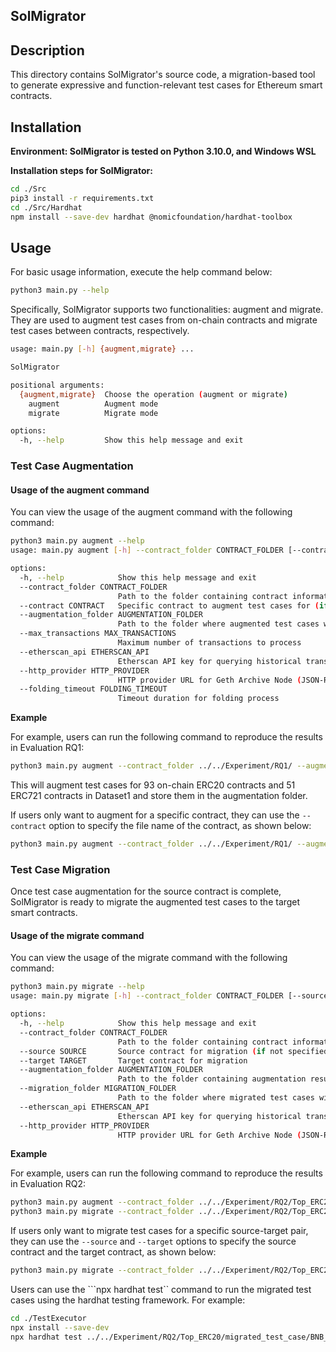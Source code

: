 ## SolMigrator

## Description

This directory contains SolMigrator's source code, a migration-based tool to generate expressive and function-relevant test cases for Ethereum smart contracts.

## Installation

**Environment: SolMigrator is tested on Python 3.10.0, and Windows WSL**

**Installation steps for SolMigrator:**

```bash
cd ./Src
pip3 install -r requirements.txt
cd ./Src/Hardhat
npm install --save-dev hardhat @nomicfoundation/hardhat-toolbox 
```

## Usage

For basic usage information, execute the help command below:

```bash
python3 main.py --help
```

Specifically, SolMigrator supports two functionalities: augment and migrate. They are used to augment test cases from on-chain contracts and migrate test cases between contracts, respectively.

```bash
usage: main.py [-h] {augment,migrate} ...

SolMigrator

positional arguments:
  {augment,migrate}  Choose the operation (augment or migrate)
    augment          Augment mode
    migrate          Migrate mode

options:
  -h, --help         Show this help message and exit
```



### Test Case Augmentation

#### Usage of the augment command

You can view the usage of the augment command with the following command:

```bash
python3 main.py augment --help
usage: main.py augment [-h] --contract_folder CONTRACT_FOLDER [--contract CONTRACT] --augmentation_folder AUGMENTATION_FOLDER [--max_transactions MAX_TRANSACTIONS] [--etherscan_api ETHERSCAN_API] [--http_provider HTTP_PROVIDER] [--folding_timeout FOLDING_TIMEOUT]

options:
  -h, --help            Show this help message and exit
  --contract_folder CONTRACT_FOLDER
                        Path to the folder containing contract information
  --contract CONTRACT   Specific contract to augment test cases for (if not specified, test cases will be augmented for all contracts in the input folder)
  --augmentation_folder AUGMENTATION_FOLDER
                        Path to the folder where augmented test cases will be stored
  --max_transactions MAX_TRANSACTIONS
                        Maximum number of transactions to process
  --etherscan_api ETHERSCAN_API
                        Etherscan API key for querying historical transactions
  --http_provider HTTP_PROVIDER
                        HTTP provider URL for Geth Archive Node (JSON-RPC API) to replay transactions
  --folding_timeout FOLDING_TIMEOUT
                        Timeout duration for folding process
```

**Example**

For example, users can run the following command to reproduce the results in Evaluation RQ1:

```bash
python3 main.py augment --contract_folder ../../Experiment/RQ1/ --augmentation_folder  ../../Experiment/RQ1/ --etherscan_api ETHERSCAN_API_KEY --http_provider GETH_ARCHIEVE_PROVIDER
```

This will augment test cases for 93 on-chain ERC20 contracts and 51 ERC721 contracts in Dataset1 and store them in the augmentation folder.

If users only want to augment for a specific contract, they can use the `--contract` option to specify the file name of the contract, as shown below:

```bash
python3 main.py augment --contract_folder ../../Experiment/RQ1/ --augmentation_folder  ../../Experiment/RQ1/ --contract Miladys_0x5Af0D9827E0c53E4799BB226655A1de152A425a5 --etherscan_api ETHERSCAN_API_KEY --http_provider GETH_ARCHIEVE_PROVIDER
```



### Test Case Migration

Once test case augmentation for the source contract is complete, SolMigrator is ready to migrate the augmented test cases to the target smart contracts.

#### Usage of the migrate command

You can view the usage of the migrate command with the following command:

```bash
python3 main.py migrate --help
usage: main.py migrate [-h] --contract_folder CONTRACT_FOLDER [--source SOURCE] [--target TARGET] --augmentation_folder AUGMENTATION_FOLDER --migration_folder MIGRATION_FOLDER [--etherscan_api ETHERSCAN_API] [--http_provider HTTP_PROVIDER]

options:
  -h, --help            Show this help message and exit
  --contract_folder CONTRACT_FOLDER
                        Path to the folder containing contract information
  --source SOURCE       Source contract for migration (if not specified, migration will be performed among all pairs of contracts in the input folder)
  --target TARGET       Target contract for migration
  --augmentation_folder AUGMENTATION_FOLDER
                        Path to the folder containing augmentation results
  --migration_folder MIGRATION_FOLDER
                        Path to the folder where migrated test cases will be stored
  --etherscan_api ETHERSCAN_API
                        Etherscan API key for querying historical transactions
  --http_provider HTTP_PROVIDER
                        HTTP provider URL for Geth Archive Node (JSON-RPC API)
```

**Example**

For example, users can run the following command to reproduce the results in Evaluation RQ2:

```bash
python3 main.py augment --contract_folder ../../Experiment/RQ2/Top_ERC20/ --augmentation_folder ../../Experiment/RQ2/Top_ERC20/ --etherscan_api ETHERSCAN_API_KEY --http_provider GETH_ARCHIEVE_PROVIDER
python3 main.py migrate --contract_folder ../../Experiment/RQ2/Top_ERC20/ --augmentation_folder ../../Experiment/RQ2/Top_ERC20/ --migration_folder ../../Experiment/RQ2/Top_ERC20/ --etherscan_api ETHERSCAN_API_KEY --http_provider GETH_ARCHIEVE_PROVIDER
```

If users only want to migrate test cases for a specific source-target pair, they can use the `--source` and `--target` options to specify the source contract and the target contract, as shown below:

```bash
python3 main.py migrate --contract_folder ../../Experiment/RQ2/Top_ERC20/ --augmentation_folder ../../Experiment/RQ2/Top_ERC20/ --migration_folder ../../Experiment/RQ2/Top_ERC20/ --source BNB_0xB8c77482e45F1F44dE1745F52C74426C631bDD52 --target FetchToken_0xaea46A60368A7bD060eec7DF8CBa43b7EF41Ad85 --etherscan_api ETHERSCAN_API_KEY --http_provider GETH_ARCHIEVE_PROVIDER
```

Users can use the ```npx hardhat test`` command to run the migrated test cases using the hardhat testing framework. For example:

```bash
cd ./TestExecutor
npx install --save-dev
npx hardhat test ../../Experiment/RQ2/Top_ERC20/migrated_test_case/BNB_0xB8c77482e45F1F44dE1745F52C74426C631bDD52_FetchToken_0xaea46A60368A7bD060eec7DF8CBa43b7EF41Ad85/0.test.js
```

